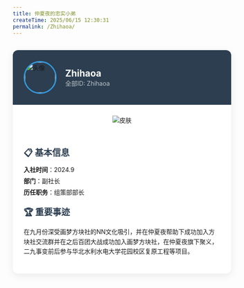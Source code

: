 ```yaml
---
title: 仲夏夜的忠实小弟    
createTime: 2025/06/15 12:30:31   
permalink: /Zhihaoa/   
---
```

<!-- 
title后的XXX是标题
createTime是写作时间
permalink填游戏ID或网名拼音缩写
 -->


<!-- 手机端精简版示例 (保留核心结构) -->
<div class="member-card" style="max-width:700px;background:#fff;border-radius:12px;box-shadow:0 5px 20px rgba(0,0,0,0.08);margin:2rem auto;overflow:hidden">
  <div style="background:#2c3e50;padding:25px;display:flex;align-items:center;gap:20px">
    <img src="https://skin.twinklestars.top/avatar/317?size=36" alt="头像" style="width:70px;height:70px;border-radius:50%;border:3px solid #3498db">       <!-- 把XXX换为你的头像链接 -->
    <div>
      <h2 style="color:#fff;margin:0">Zhihaoa</h2>    <!-- 把XXX换为你的ID -->
      <p style="color:#bdc3c7;margin:0">全部ID: Zhihaoa</p>    <!-- 把XXX换为你的ID -->
    </div>
  </div>
  
  <div style="display:flex;padding:0;flex-wrap:wrap">
  <div style="flex:0 0 250px;padding:25px;text-align:center;min-width:100%;max-width:100%;box-sizing:border-box">
    <img src="https://skin.twinklestars.top/preview/317?height=150" alt="皮肤" style="max-height:250px;max-width:100%">
  </div>
  
  <div style="flex:1;padding:25px;display:flex;flex-direction:column;gap:15px;min-width:300px">
  <!-- 基本信息区块 -->
  <div>
    <h3 style="font-size:1.25rem;color:#2c3e50;margin:0 0 8px">📋 基本信息</h3>
    <ul style="list-style:none;padding:0;margin:0">
      <li style="margin:6px 0"><strong>入社时间</strong>：2024.9</li>    <!-- 把XXX换为你的入社时间，如2025.3 -->
      <li style="margin:6px 0"><strong>部门</strong>：副社长</li>         <!-- 把XXX换为你的部门 -->
      <li style="margin:6px 0"><strong>历任职务</strong>：组策部部长</li>         <!-- 把XXX换为你的历任职务 -->
    </ul>
  </div>
  
  <!-- 重要事迹区块 -->
  <div>
    <h3 style="font-size:1.25rem;color:#2c3e50;margin:0 0 8px">🏆 重要事迹</h3>
    <p style="line-height:1.6">在九月份深受画梦方块社的NN文化吸引，并在仲夏夜帮助下成功加入方块社交流群并在之后百团大战成功加入画梦方块社，在仲夏夜旗下聚义，二九事变前后参与华北水利水电大学花园校区复原工程等项目。</p>           <!-- 把XXX换为你的重要事迹 -->
  </div>
</div>
  </div>
</div>

<!-- 
以下可采用markdown格式书写：
可以用在线markdown编辑网站辅助书写：https://www.markdownonline.net/zh/
写完后复制左边的文字到这里就可以了
 -->

